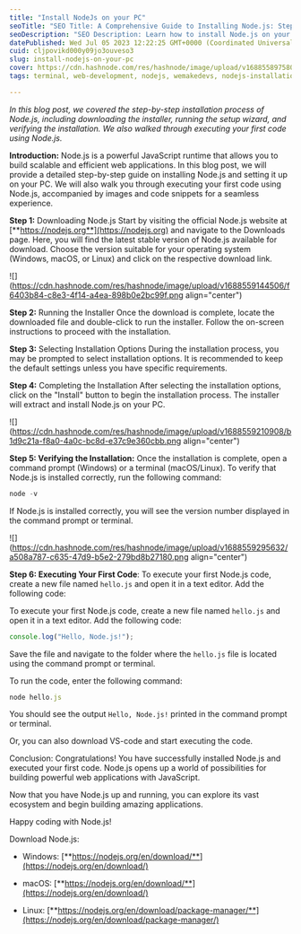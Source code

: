```yaml
---
title: "Install NodeJs on your PC"
seoTitle: "SEO Title: A Comprehensive Guide to Installing Node.js: Step-by-Step"
seoDescription: "SEO Description: Learn how to install Node.js on your PC with this detailed step-by-step guide. Follow the instructions, accompanied by images, to ensure a"
datePublished: Wed Jul 05 2023 12:22:25 GMT+0000 (Coordinated Universal Time)
cuid: cljpovikd000y09jo3ouveso3
slug: install-nodejs-on-your-pc
cover: https://cdn.hashnode.com/res/hashnode/image/upload/v1688558975808/cefea825-6796-47cf-9a0d-a51671da8b48.jpeg
tags: terminal, web-development, nodejs, wemakedevs, nodejs-installation

---
```


*In this blog post, we covered the step-by-step installation process of Node.js, including downloading the installer, running the setup wizard, and verifying the installation. We also walked through executing your first code using Node.js.*

**Introduction:** Node.js is a powerful JavaScript runtime that allows you to build scalable and efficient web applications. In this blog post, we will provide a detailed step-by-step guide on installing Node.js and setting it up on your PC. We will also walk you through executing your first code using Node.js, accompanied by images and code snippets for a seamless experience.

**Step 1:** Downloading Node.js Start by visiting the official Node.js website at [**https://nodejs.org**](https://nodejs.org) and navigate to the Downloads page. Here, you will find the latest stable version of Node.js available for download. Choose the version suitable for your operating system (Windows, macOS, or Linux) and click on the respective download link.

![](https://cdn.hashnode.com/res/hashnode/image/upload/v1688559144506/f6403b84-c8e3-4f14-a4ea-898b0e2bc99f.png align="center")

**Step 2:** Running the Installer Once the download is complete, locate the downloaded file and double-click to run the installer. Follow the on-screen instructions to proceed with the installation.

**Step 3:** Selecting Installation Options During the installation process, you may be prompted to select installation options. It is recommended to keep the default settings unless you have specific requirements.

**Step 4:** Completing the Installation After selecting the installation options, click on the "Install" button to begin the installation process. The installer will extract and install Node.js on your PC.

![](https://cdn.hashnode.com/res/hashnode/image/upload/v1688559210908/b1d9c21a-f8a0-4a0c-bc8d-e37c9e360cbb.png align="center")

**Step 5: Verifying the Installation:** Once the installation is complete, open a command prompt (Windows) or a terminal (macOS/Linux). To verify that Node.js is installed correctly, run the following command:

```javascript
node -v
```

If Node.js is installed correctly, you will see the version number displayed in the command prompt or terminal.

![](https://cdn.hashnode.com/res/hashnode/image/upload/v1688559295632/a508a787-c635-47d9-b5e2-279bd8b27180.png align="center")

**Step 6: Executing Your First Code**: To execute your first Node.js code, create a new file named `hello.js` and open it in a text editor. Add the following code:

To execute your first Node.js code, create a new file named `hello.js` and open it in a text editor. Add the following code:

```javascript
console.log("Hello, Node.js!");
```

Save the file and navigate to the folder where the `hello.js` file is located using the command prompt or terminal.

To run the code, enter the following command:

```javascript
node hello.js
```

You should see the output `Hello, Node.js!` printed in the command prompt or terminal.

Or, you can also download VS-code and start executing the code.

Conclusion: Congratulations! You have successfully installed Node.js and executed your first code. Node.js opens up a world of possibilities for building powerful web applications with JavaScript.

Now that you have Node.js up and running, you can explore its vast ecosystem and begin building amazing applications.

Happy coding with Node.js!

Download Node.js:

* Windows: [**https://nodejs.org/en/download/**](https://nodejs.org/en/download/)
    
* macOS: [**https://nodejs.org/en/download/**](https://nodejs.org/en/download/)
    
* Linux: [**https://nodejs.org/en/download/package-manager/**](https://nodejs.org/en/download/package-manager/)